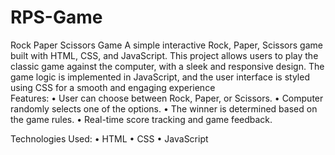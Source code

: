 # RPS-Game
Rock Paper Scissors Game
A simple interactive Rock, Paper, Scissors game built with HTML, CSS, and JavaScript. This project allows users to play the classic game against the computer, with a sleek and responsive design. The game logic is implemented in JavaScript, and the user interface is styled using CSS for a smooth and engaging experience
<br>
Features:
	•	User can choose between Rock, Paper, or Scissors.
	•	Computer randomly selects one of the options.
	•	The winner is determined based on the game rules.
	•	Real-time score tracking and game feedback.

Technologies Used:
	•	HTML
	•	CSS
	•	JavaScript
